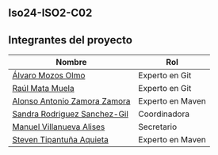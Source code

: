 ## Iso24-ISO2-C02

## Integrantes del proyecto

| Nombre                                    | Rol              |
|-------------------------------------------|------------------|
| [Álvaro Mozos Olmo](alvaro.mozos@alu.uclm.es)                         | Experto en Git   |
| [Raúl Mata Muela](raul.mata@alu.uclm.es)                           | Experto en Git   |
| [Alonso Antonio Zamora Zamora](AlonsoAntonio.Zamora@alu.uclm.es)              | Experto en Maven |
| [Sandra Rodriguez Sanchez-Gil](sandra.rodriguez15@alu.uclm.es)              | Coordinadora     |
| [Manuel Villanueva Alises](manuel.villanueva@alu.uclm.es)                  | Secretario       |
| [Steven Tipantuña Aquieta](steven.tipantuna@alu.uclm.es)                  | Experto en Maven |
